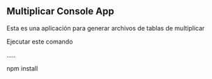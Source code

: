 ## Multiplicar Console App

Esta es una aplicación para generar archivos de tablas de multiplicar

Ejecutar este comando 

.....

npm install